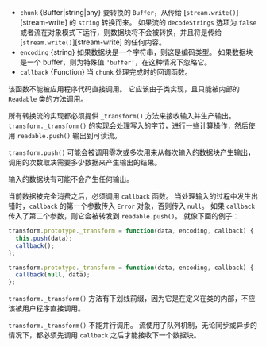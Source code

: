 
* `chunk` {Buffer|string|any} 要转换的 `Buffer`，从传给 [`stream.write()`][stream-write] 的 `string` 转换而来。 
   如果流的 `decodeStrings` 选项为 `false` 或者流在对象模式下运行，则数据块将不会被转换，并且将是传给 [`stream.write()`][stream-write] 的任何内容。
* `encoding` {string} 如果数据块是一个字符串，则这是编码类型。 如果数据块是一个 buffer，则为特殊值 `'buffer'`，在这种情况下忽略它。
* `callback` {Function} 当 `chunk` 处理完成时的回调函数。

该函数不能被应用程序代码直接调用。
它应该由子类实现，且只能被内部的 `Readable` 类的方法调用。



所有转换流的实现都必须提供 `_transform()` 方法来接收输入并生产输出。
`transform._transform()` 的实现会处理写入的字节，进行一些计算操作，然后使用 `readable.push()` 输出到可读流。

`transform.push()` 可能会被调用零次或多次用来从每次输入的数据块产生输出，调用的次数取决需要多少数据来产生输出的结果。

输入的数据块有可能不会产生任何输出。

当前数据被完全消费之后，必须调用 `callback` 函数。
当处理输入的过程中发生出错时，`callback` 的第一个参数传入 `Error` 对象，否则传入 `null`。
如果 `callback` 传入了第二个参数，则它会被转发到 `readable.push()`。
就像下面的例子：

```js
transform.prototype._transform = function(data, encoding, callback) {
  this.push(data);
  callback();
};

transform.prototype._transform = function(data, encoding, callback) {
  callback(null, data);
};
```

`transform._transform()` 方法有下划线前缀，因为它是在定义在类的内部，不应该被用户程序直接调用。

`transform._transform()` 不能并行调用。
流使用了队列机制，无论同步或异步的情况下，都必须先调用 `callback` 之后才能接收下一个数据块。
